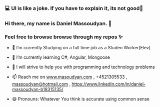 ### 💻 UI is like a joke. If you have to explain it, its not good📱

### Hi there, my name is Daniel Massoudyan.  👋
### Feel free to browse browse through my repos ✨


- 🔭 I’m currently Studying on a full time job as a Studen Worker(Elev)

- 🌱 I’m currently learning C#, Angular, Mongoose

- 💬 I will strive to help you with programming and technology problems

- 📫 Reach me on www.masoudyan.com , +4521305533 , massoudyan@hotmail.com , https://www.linkedin.com/in/daniel-massoudyan-b18315135/

- 😄 Pronouns: Whatever You think is accurate using common sense 

